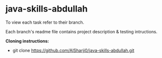 # java-skills-abdullah
To view each task refer to their branch.

Each branch's readme file contains project description & testing intructions. 

**Cloning instructions:** 
+ git clone https://github.com/AlSharji0/java-skills-abdullah.git
